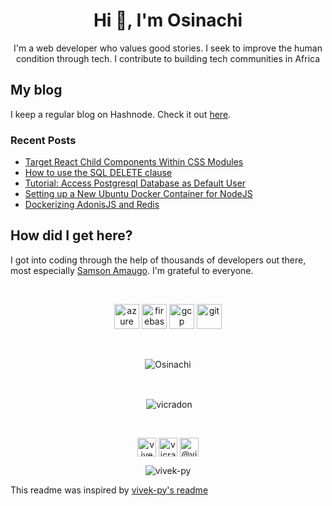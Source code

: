 <h1 align="center">Hi 👋, I'm Osinachi</h1>
<p align="center">I'm a web developer who values good stories. I seek to improve the human condition through tech. I contribute to building tech communities in Africa</p>

## My blog
I keep a regular blog on Hashnode. Check it out [here](https://osi.codes).

### Recent Posts
<!-- BLOGPOSTS:START -->
<!-- BLOGPOSTS:END -->

<!--START_SECTION:feed-->
* [Target React Child Components Within CSS Modules](https:&#x2F;&#x2F;osi.codes&#x2F;target-react-child-components-within-css-modules)
* [How to use the SQL DELETE clause](https:&#x2F;&#x2F;osi.codes&#x2F;how-to-use-the-sql-delete-clause)
* [Tutorial: Access Postgresql Database as Default User](https:&#x2F;&#x2F;osi.codes&#x2F;tutorial-access-postgresql-database-as-default-user)
* [Setting up a New Ubuntu Docker Container for NodeJS](https:&#x2F;&#x2F;osi.codes&#x2F;setting-up-a-new-ubuntu-docker-container-for-nodejs-1)
* [Dockerizing AdonisJS and Redis](https:&#x2F;&#x2F;osi.codes&#x2F;dockerizing-adonisjs-and-redis)
<!--END_SECTION:feed-->

## How did I get here?
I got into coding through the help of thousands of developers out there, most especially [Samson Amaugo](https://github.com/sammychinedu2ky). I'm grateful to everyone.

<br>
<p align="center">
  <img src="https://www.vectorlogo.zone/logos/microsoft_azure/microsoft_azure-icon.svg" alt="azure" width="40" height="40"/>
  <img src="https://www.vectorlogo.zone/logos/firebase/firebase-icon.svg" alt="firebase" width="40" height="40"/>
  <img src="https://www.vectorlogo.zone/logos/google_cloud/google_cloud-icon.svg" alt="gcp" width="40" height="40"/> 
  <img src="https://www.vectorlogo.zone/logos/git-scm/git-scm-icon.svg" alt="git" width="40" height="40"/>
</p> 

<br />
<p align="center"><img align="center" src="https://github-readme-stats.vercel.app/api/top-langs/?username=vicradon&layout=compact&hide=html" alt="Osinachi" /></p>
<br>
<p align="center">&nbsp;<img align="center" src="https://github-readme-stats.vercel.app/api?username=vicradon&show_icons=false" alt="vicradon" /></p>
<br>
<p align="center">
<a href="https://dev.to/vicradon" target="blank"><img align="center" src="https://cdn.jsdelivr.net/npm/simple-icons@3.0.1/icons/dev-dot-to.svg" alt="vivekpy" height="30" width="30" /></a>
<a href="https://twitter.com/vicradon" target="blank"><img align="center" src="https://cdn.jsdelivr.net/npm/simple-icons@3.0.1/icons/twitter.svg" alt="vicradon" height="30" width="30" /></a>
<a href="https://medium.com/@Vicradon" target="blank"><img align="center" src="https://cdn.jsdelivr.net/npm/simple-icons@3.0.1/icons/medium.svg" alt="@vicradon" height="30" width="30" /></a>
</p>
<p align="center"> <img src="https://komarev.com/ghpvc/?username=vicradon" alt="vivek-py" /> </p>


This readme was inspired by [vivek-py's readme](https://github.comvivek-py)

